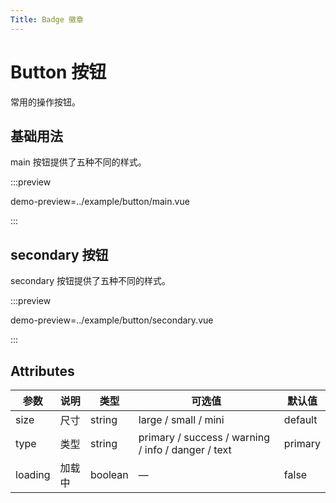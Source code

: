 ```yaml
---
Title: Badge 徽章
---
```


# Button 按钮

常用的操作按钮。

## 基础用法

main 按钮提供了五种不同的样式。

:::preview

demo-preview=../example/button/main.vue

:::

## secondary 按钮

secondary 按钮提供了五种不同的样式。

:::preview

demo-preview=../example/button/secondary.vue

:::

## Attributes

| 参数    | 说明   | 类型    | 可选值                                             | 默认值  |
| ------- | ------ | ------- | -------------------------------------------------- | ------- |
| size    | 尺寸   | string  | large / small / mini                               | default |
| type    | 类型   | string  | primary / success / warning / info / danger / text | primary |
| loading | 加载中 | boolean | —                                                  | false   |

